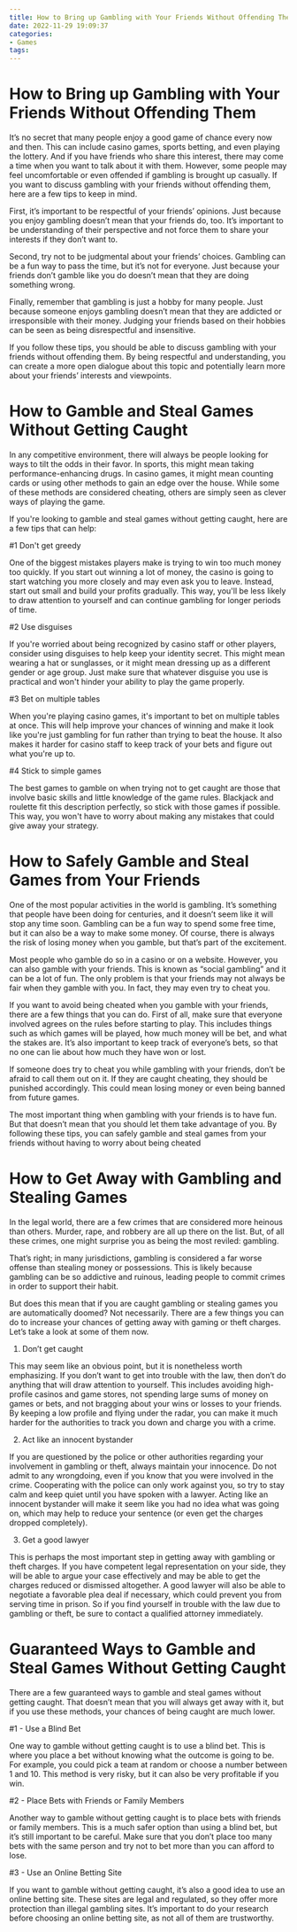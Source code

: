 ```yaml
---
title: How to Bring up Gambling with Your Friends Without Offending Them
date: 2022-11-29 19:09:37
categories:
- Games
tags:
---
```



#  How to Bring up Gambling with Your Friends Without Offending Them

It’s no secret that many people enjoy a good game of chance every now and then. This can include casino games, sports betting, and even playing the lottery. And if you have friends who share this interest, there may come a time when you want to talk about it with them. However, some people may feel uncomfortable or even offended if gambling is brought up casually. If you want to discuss gambling with your friends without offending them, here are a few tips to keep in mind.

First, it’s important to be respectful of your friends’ opinions. Just because you enjoy gambling doesn’t mean that your friends do, too. It’s important to be understanding of their perspective and not force them to share your interests if they don’t want to.

Second, try not to be judgmental about your friends’ choices. Gambling can be a fun way to pass the time, but it’s not for everyone. Just because your friends don’t gamble like you do doesn’t mean that they are doing something wrong.

Finally, remember that gambling is just a hobby for many people. Just because someone enjoys gambling doesn’t mean that they are addicted or irresponsible with their money. Judging your friends based on their hobbies can be seen as being disrespectful and insensitive.

If you follow these tips, you should be able to discuss gambling with your friends without offending them. By being respectful and understanding, you can create a more open dialogue about this topic and potentially learn more about your friends’ interests and viewpoints.

#  How to Gamble and Steal Games Without Getting Caught

In any competitive environment, there will always be people looking for ways to tilt the odds in their favor. In sports, this might mean taking performance-enhancing drugs. In casino games, it might mean counting cards or using other methods to gain an edge over the house. While some of these methods are considered cheating, others are simply seen as clever ways of playing the game.

If you're looking to gamble and steal games without getting caught, here are a few tips that can help:

#1 Don't get greedy

One of the biggest mistakes players make is trying to win too much money too quickly. If you start out winning a lot of money, the casino is going to start watching you more closely and may even ask you to leave. Instead, start out small and build your profits gradually. This way, you'll be less likely to draw attention to yourself and can continue gambling for longer periods of time.

#2 Use disguises

If you're worried about being recognized by casino staff or other players, consider using disguises to help keep your identity secret. This might mean wearing a hat or sunglasses, or it might mean dressing up as a different gender or age group. Just make sure that whatever disguise you use is practical and won't hinder your ability to play the game properly.

#3 Bet on multiple tables

When you're playing casino games, it's important to bet on multiple tables at once. This will help improve your chances of winning and make it look like you're just gambling for fun rather than trying to beat the house. It also makes it harder for casino staff to keep track of your bets and figure out what you're up to.

#4 Stick to simple games

The best games to gamble on when trying not to get caught are those that involve basic skills and little knowledge of the game rules. Blackjack and roulette fit this description perfectly, so stick with those games if possible. This way, you won't have to worry about making any mistakes that could give away your strategy.

#  How to Safely Gamble and Steal Games from Your Friends

One of the most popular activities in the world is gambling. It’s something that people have been doing for centuries, and it doesn’t seem like it will stop any time soon. Gambling can be a fun way to spend some free time, but it can also be a way to make some money. Of course, there is always the risk of losing money when you gamble, but that’s part of the excitement.

Most people who gamble do so in a casino or on a website. However, you can also gamble with your friends. This is known as “social gambling” and it can be a lot of fun. The only problem is that your friends may not always be fair when they gamble with you. In fact, they may even try to cheat you.

If you want to avoid being cheated when you gamble with your friends, there are a few things that you can do. First of all, make sure that everyone involved agrees on the rules before starting to play. This includes things such as which games will be played, how much money will be bet, and what the stakes are. It’s also important to keep track of everyone’s bets, so that no one can lie about how much they have won or lost.

If someone does try to cheat you while gambling with your friends, don’t be afraid to call them out on it. If they are caught cheating, they should be punished accordingly. This could mean losing money or even being banned from future games.

The most important thing when gambling with your friends is to have fun. But that doesn’t mean that you should let them take advantage of you. By following these tips, you can safely gamble and steal games from your friends without having to worry about being cheated

#  How to Get Away with Gambling and Stealing Games

In the legal world, there are a few crimes that are considered more heinous than others. Murder, rape, and robbery are all up there on the list. But, of all these crimes, one might surprise you as being the most reviled: gambling.

That’s right; in many jurisdictions, gambling is considered a far worse offense than stealing money or possessions. This is likely because gambling can be so addictive and ruinous, leading people to commit crimes in order to support their habit.

But does this mean that if you are caught gambling or stealing games you are automatically doomed? Not necessarily. There are a few things you can do to increase your chances of getting away with gaming or theft charges. Let’s take a look at some of them now.

1) Don’t get caught

This may seem like an obvious point, but it is nonetheless worth emphasizing. If you don’t want to get into trouble with the law, then don’t do anything that will draw attention to yourself. This includes avoiding high-profile casinos and game stores, not spending large sums of money on games or bets, and not bragging about your wins or losses to your friends. By keeping a low profile and flying under the radar, you can make it much harder for the authorities to track you down and charge you with a crime.

2) Act like an innocent bystander

If you are questioned by the police or other authorities regarding your involvement in gambling or theft, always maintain your innocence. Do not admit to any wrongdoing, even if you know that you were involved in the crime. Cooperating with the police can only work against you, so try to stay calm and keep quiet until you have spoken with a lawyer. Acting like an innocent bystander will make it seem like you had no idea what was going on, which may help to reduce your sentence (or even get the charges dropped completely).

3) Get a good lawyer

This is perhaps the most important step in getting away with gambling or theft charges. If you have competent legal representation on your side, they will be able to argue your case effectively and may be able to get the charges reduced or dismissed altogether. A good lawyer will also be able to negotiate a favorable plea deal if necessary, which could prevent you from serving time in prison. So if you find yourself in trouble with the law due to gambling or theft, be sure to contact a qualified attorney immediately.

#  Guaranteed Ways to Gamble and Steal Games Without Getting Caught

There are a few guaranteed ways to gamble and steal games without getting caught. That doesn’t mean that you will always get away with it, but if you use these methods, your chances of being caught are much lower.

#1 - Use a Blind Bet

One way to gamble without getting caught is to use a blind bet. This is where you place a bet without knowing what the outcome is going to be. For example, you could pick a team at random or choose a number between 1 and 10. This method is very risky, but it can also be very profitable if you win.

#2 - Place Bets with Friends or Family Members

Another way to gamble without getting caught is to place bets with friends or family members. This is a much safer option than using a blind bet, but it’s still important to be careful. Make sure that you don’t place too many bets with the same person and try not to bet more than you can afford to lose.

#3 - Use an Online Betting Site

If you want to gamble without getting caught, it’s also a good idea to use an online betting site. These sites are legal and regulated, so they offer more protection than illegal gambling sites. It’s important to do your research before choosing an online betting site, as not all of them are trustworthy.